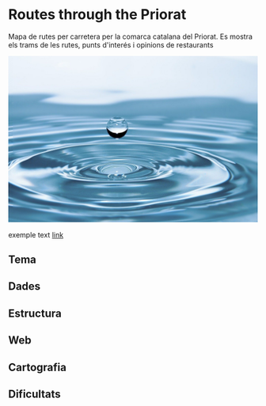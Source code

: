 # Routes through the Priorat
Mapa de rutes per carretera per la comarca catalana del Priorat. 
Es mostra els trams de les rutes, punts d'interés i opinions de restaurants

![foto](./agua.jpg)

exemple text [link](http://www.urv.cat)

## Tema


## Dades

## Estructura

## Web

## Cartografia

## Dificultats
